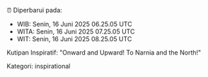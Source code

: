 ⏰ Diperbarui pada:
- WIB: Senin, 16 Juni 2025 06.25.05 UTC
- WITA: Senin, 16 Juni 2025 07.25.05 UTC
- WIT: Senin, 16 Juni 2025 08.25.05 UTC

Kutipan Inspiratif:
"Onward and Upward!  To Narnia and the North!"


Kategori: inspirational

